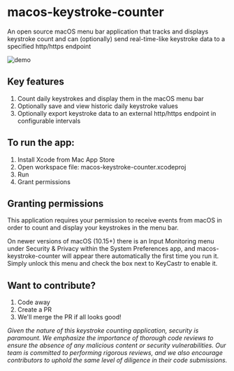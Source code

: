 # macos-keystroke-counter
An open source macOS menu bar application that tracks and displays keystroke count and can (optionally) send real-time-like keystroke data to a specified http/https endpoint

![demo](https://media.giphy.com/media/v1.Y2lkPTc5MGI3NjExaHFsaDJyZHZ6dmtxMnI3MG1qc2M4bXZpOTBrZGl1c3ljMmhnaWYzOSZlcD12MV9pbnRlcm5hbF9naWZfYnlfaWQmY3Q9Zw/WB1Y5VlmofpfQwjpZt/source.gif)

## Key features
1. Count daily keystrokes and display them in the macOS menu bar
2. Optionally save and view historic daily keystroke values
3. Optionally export keystroke data to an external http/https endpoint in configurable intervals

## To run the app:
1. Install Xcode from Mac App Store
2. Open workspace file: macos-keystroke-counter.xcodeproj
3. Run
4. Grant permissions

## Granting permissions
This application requires your permission to receive events from macOS in order to count and display your keystrokes in the menu bar.

On newer versions of macOS (10.15+) there is an Input Monitoring menu under Security & Privacy within the System Preferences app, and macos-keystroke-counter will appear there automatically the first time you run it. Simply unlock this menu and check the box next to KeyCastr to enable it.

## Want to contribute?
1. Code away
2. Create a PR
3. We'll merge the PR if all looks good!

_Given the nature of this keystroke counting application, security is paramount. We emphasize the importance of thorough code reviews to ensure the absence of any malicious content or security vulnerabilities. Our team is committed to performing rigorous reviews, and we also encourage contributors to uphold the same level of diligence in their code submissions._

